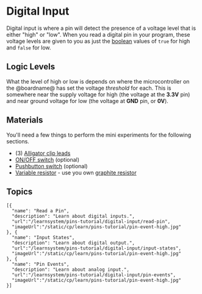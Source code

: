 # Digital Input

Digital input is where a pin will detect the presence of a voltage level that is either "high" or "low". When you read a digital pin in your program, these voltage levels are given to you as just the [boolean](/types/boolean) values of ``true`` for high and ``false`` for low.

## Logic Levels

What the level of high or low is depends on where the microcontroller on the @boardname@ has set the voltage _threshold_ for each. This is somewhere near the supply voltage for high (the voltage at the **3.3V** pin) and near ground voltage for low (the voltage at **GND** pin, or **0V**).

## Materials

You'll need a few things to perform the mini experiments for the following sections. 

* (3) [Alligator clip leads](https://www.adafruit.com/product/1008)
* [ON/OFF switch](https://www.adafruit.com/product/3221) (optional)
* [Pushbutton switch](https://www.adafruit.com/product/3101) (optional)
* [Variable resistor](https://www.adafruit.com/product/562) - use you own [graphite resistor](/learnsystem/pins-tutorial/make-a-resistor)

## Topics

```codecard
[{
  "name": "Read a Pin",
  "description": "Learn about digital inputs.",
  "url":"/learnsystem/pins-tutorial/digital-input/read-pin",
  "imageUrl":"/static/cp/learn/pins-tutorial/pin-event-high.jpg"
}, {
  "name": "Input States",
  "description": "Learn about digital output.",
  "url":"/learnsystem/pins-tutorial/digital-input/input-states",
  "imageUrl":"/static/cp/learn/pins-tutorial/pin-event-high.jpg"
}, {
  "name": "Pin Events",
  "description": "Learn about analog input.",
  "url":"/learnsystem/pins-tutorial/digital-input/pin-events",
  "imageUrl":"/static/cp/learn/pins-tutorial/pin-event-high.jpg"
}]
```
